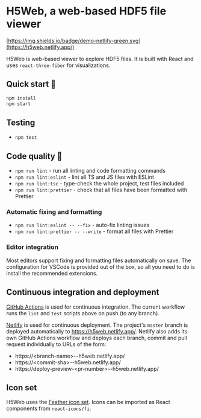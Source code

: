 # H5Web, a web-based HDF5 file viewer

[https://img.shields.io/badge/demo-netlify-green.svg](https://h5web.netlify.app/)

H5Web is web-based viewer to explore HDF5 files. It is built with React and uses `react-three-fiber` for visualizations.

## Quick start 🚀

```bash
npm install
npm start
```

## Testing

- `npm test`

## Code quality 🔎

- `npm run lint` - run all linting and code formatting commands
- `npm run lint:eslint` - lint all TS and JS files with ESLint
- `npm run lint:tsc` - type-check the whole project, test files included
- `npm run lint:prettier` - check that all files have been formatted with Prettier

### Automatic fixing and formatting

- `npm run lint:eslint -- --fix` - auto-fix linting issues
- `npm run lint:prettier -- --write` - format all files with Prettier

### Editor integration

Most editors support fixing and formatting files automatically on save. The configuration for VSCode is provided out of
the box, so all you need to do is install the recommended extensions.

## Continuous integration and deployment

[GitHub Actions](https://github.com/silx-kit/h5web/actions) is used for continuous integration. The current workflow
runs the `lint` and `test` scripts above on push (to any branch).

[Netlify](https://www.netlify.com/) is used for continuous deployment. The project's `master` branch is deployed
automatically to https://h5web.netlify.app/. Netlify also adds its own GitHub Actions workflow and deploys each branch,
commit and pull request individually to URLs of the form:

- https:\//<branch-name\>--h5web.netlify.app/
- https:\//<commit-sha\>--h5web.netlify.app/
- https:\//deploy-preview-<pr-number\>--h5web.netlify.app/

## Icon set

H5Web uses the [Feather icon set](https://react-icons.netlify.com/#/icons/fi). Icons can be imported as React components
from `react-icons/fi`.
